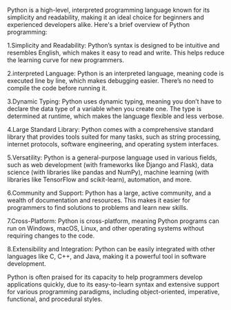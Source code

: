 Python is a high-level, interpreted programming language known for its simplicity and readability, making it an ideal choice for beginners
and experienced developers alike. Here's a brief overview of Python programming:

1.Simplicity and Readability: Python’s syntax is designed to be intuitive and resembles English, which makes it easy to read and write.
This helps reduce the learning curve for new programmers.

2.interpreted Language: Python is an interpreted language, meaning code is executed line by line, which makes debugging easier. 
There’s no need to compile the code before running it.

3.Dynamic Typing: Python uses dynamic typing, meaning you don’t have to declare the data type of a variable when you create one.
The type is determined at runtime, which makes the language flexible and less verbose.

4.Large Standard Library: Python comes with a comprehensive standard library that provides tools suited for many tasks, such as string processing, 
internet protocols, software engineering, and operating system interfaces.

5.Versatility: Python is a general-purpose language used in various fields, such as web development (with frameworks like Django and Flask), 
data science (with libraries like pandas and NumPy), machine learning (with libraries like TensorFlow and scikit-learn), 
automation, and more.

6.Community and Support: Python has a large, active community, and a wealth of documentation and resources. This makes it easier for programmers to 
find solutions to problems and learn new skills.

7.Cross-Platform: Python is cross-platform, meaning Python programs can run on Windows, macOS, Linux, and other operating systems without requiring
changes to the code.

8.Extensibility and Integration: Python can be easily integrated with other languages like C, C++, and Java, making it a powerful tool in software development.

Python is often praised for its capacity to help programmers develop applications quickly, due to its easy-to-learn syntax and extensive support for 
various programming paradigms, including object-oriented, imperative, functional, and procedural styles.
